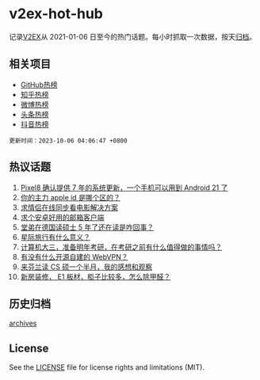 # v2ex-hot-hub

 记录[V2EX](https://www.v2ex.com/)从 2021-01-06 日至今的热门话题。每小时抓取一次数据，按天[归档](archives)。
 
 ## 相关项目

- [GitHub热榜](https://github.com/snaildev/github-hot-hub)
- [知乎热榜](https://github.com/snaildev/zhihu-hot-hub)
- [微博热榜](https://github.com/snaildev/weibo-hot-hub)
- [头条热榜](https://github.com/snaildev/toutiao-hot-hub)
- [抖音热榜](https://github.com/snaildev/douyin-hot-hub)


 `更新时间：2023-10-06 04:06:47 +0800`

## 热议话题

1. [Pixel8 确认提供 7 年的系统更新，一个手机可以用到 Android 21 了](https://www.v2ex.com/t/978971)
1. [你的主力 apple id 是哪个区的？](https://www.v2ex.com/t/979034)
1. [求情侣在线同步看电影解决方案](https://www.v2ex.com/t/978962)
1. [求个安卓好用的邮箱客户端](https://www.v2ex.com/t/978976)
1. [堂弟在德国读硕士 5 年了还在读是咋回事？](https://www.v2ex.com/t/978984)
1. [星际旅行有什么意义？](https://www.v2ex.com/t/979012)
1. [计算机大三，准备明年考研，在考研之前有什么值得做的事情吗？](https://www.v2ex.com/t/978970)
1. [有没有什么开源自建的 WebVPN？](https://www.v2ex.com/t/979011)
1. [来芬兰读 CS 硕一个半月，我的感想和观察](https://www.v2ex.com/t/979019)
1. [新房装修， E1 板材，柜子比较多，怎么除甲醛？](https://www.v2ex.com/t/978980)

## 历史归档

[archives](archives)

## License

See the [LICENSE](LICENSE) file for license rights and limitations (MIT).
